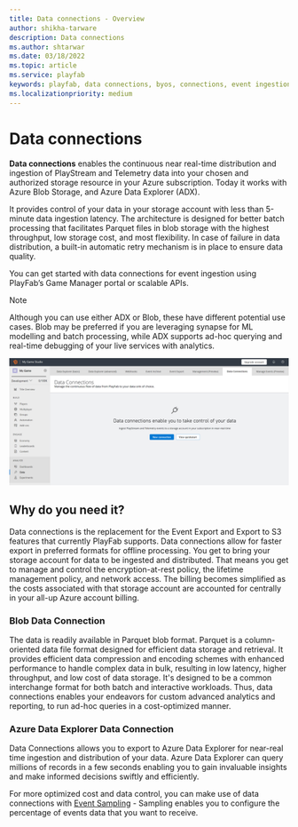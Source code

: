 ```yaml
---
title: Data connections - Overview
author: shikha-tarware
description: Data connections
ms.author: shtarwar
ms.date: 03/18/2022
ms.topic: article
ms.service: playfab
keywords: playfab, data connections, byos, connections, event ingestion
ms.localizationpriority: medium
---
```


# Data connections

**Data connections** enables the continuous near real-time distribution and ingestion of PlayStream and Telemetry data into your chosen and authorized storage resource in your Azure subscription. Today it works with Azure Blob Storage, and Azure Data Explorer (ADX).

It provides control of your data in your storage account with less than 5-minute data ingestion latency. The architecture is designed for better batch processing that facilitates Parquet files in blob storage with the highest throughput, low storage cost, and most flexibility. In case of failure in data distribution, a built-in automatic retry mechanism is in place to ensure data quality.

You can get started with data connections for event ingestion using PlayFab’s Game Manager portal or scalable APIs.

> [!Note]
> Although you can use either ADX or Blob, these have different potential use cases. Blob may be preferred if you are leveraging synapse for ML modelling and batch processing, while ADX supports ad-hoc querying and real-time debugging of your live services with analytics.

![Screenshot of data connections Overview](media/data-connections-overview.png "Data Connections Overview")

## Why do you need it?

Data connections is the replacement for the Event Export and Export to S3 features that currently PlayFab supports. Data connections allow for faster export in preferred formats for offline processing. You get to bring your storage account for data to be ingested and distributed. That means you get to manage and control the encryption-at-rest policy, the lifetime management policy, and network access. The billing becomes simplified as the costs associated with that storage account are accounted for centrally in your all-up Azure account billing.  

### Blob Data Connection
The data is readily available in Parquet blob format. Parquet is a column-oriented data file format designed for efficient data storage and retrieval. It provides efficient data compression and encoding schemes with enhanced performance to handle complex data in bulk, resulting in low latency, higher throughput, and low cost of data storage. It's designed to be a common interchange format for both batch and interactive workloads. Thus, data connections enables your endeavors for custom advanced analytics and reporting, to run ad-hoc queries in a cost-optimized manner.

### Azure Data Explorer Data Connection
Data Connections allows you to export to Azure Data Explorer for near-real time ingestion and distribution of your data. Azure Data Explorer can query millions of records in a few seconds enabling you to gain invaluable insights and make informed decisions swiftly and efficiently. 

For more optimized cost and data control, you can make use of data connections with [Event Sampling](event-sampling-overview.md) - Sampling enables you to configure the percentage of events data that you want to receive.

